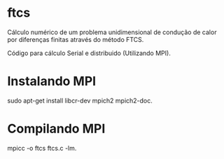 ftcs
====

Cálculo numérico de um problema unidimensional de condução de calor por diferenças finitas através do método FTCS.

Código para cálculo Serial e distribuido (Utilizando MPI).

Instalando MPI
==========================

sudo apt-get install libcr-dev mpich2 mpich2-doc.

Compilando MPI
==========================

mpicc -o ftcs ftcs.c -lm.

